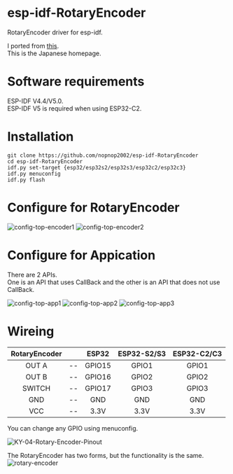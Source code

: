 # esp-idf-RotaryEncoder
RotaryEncoder driver for esp-idf.

I ported from [this](https://haizairenmei.com/2019/12/05/rotary-encoder/).   
This is the Japanese homepage.    

# Software requirements   
ESP-IDF V4.4/V5.0.   
ESP-IDF V5 is required when using ESP32-C2.   

# Installation
```
git clone https://github.com/nopnop2002/esp-idf-RotaryEncoder
cd esp-idf-RotaryEncoder
idf.py set-target {esp32/esp32s2/esp32s3/esp32c2/esp32c3}
idf.py menuconfig
idf.py flash
```

# Configure for RotaryEncoder

![config-top-encoder1](https://user-images.githubusercontent.com/6020549/223957718-6e0f99b7-2d86-4a99-b29b-b041238d2ecc.jpg)
![config-top-encoder2](https://user-images.githubusercontent.com/6020549/223957750-3547a623-0d32-4a6b-be5e-e619eb68cdd4.jpg)


# Configure for Appication
There are 2 APIs.   
One is an API that uses CallBack and the other is an API that does not use CallBack.   

![config-top-app1](https://user-images.githubusercontent.com/6020549/223958108-88626cf1-d20f-4efa-a908-2d8b726eb27b.jpg)
![config-top-app2](https://user-images.githubusercontent.com/6020549/223958112-1be05f0a-b40f-4d8e-93dc-20b58dd47862.jpg)
![config-top-app3](https://user-images.githubusercontent.com/6020549/223958114-cbe27c66-4247-4ad0-bb46-b7d7e0a06e91.jpg)



# Wireing

|RotaryEncoder||ESP32|ESP32-S2/S3|ESP32-C2/C3|
|:-:|:-:|:-:|:-:|:-:|
|OUT A|--|GPIO15|GPIO1|GPIO1|
|OUT B|--|GPIO16|GPIO2|GPIO2|
|SWITCH|--|GPIO17|GPIO3|GPIO3|
|GND|--|GND|GND|GND|
|VCC|--|3.3V|3.3V|3.3V|

You can change any GPIO using menuconfig.   

![KY-04-Rotary-Encoder-Pinout](https://user-images.githubusercontent.com/6020549/223959379-0fa835f7-8e8f-454b-8147-7b02e5173fb5.jpg)

The RotaryEncoder has two forms, but the functionality is the same.
![rotary-encoder](https://user-images.githubusercontent.com/6020549/223959616-e994e8ad-d612-414a-999e-dfc46d2b193c.jpeg)


